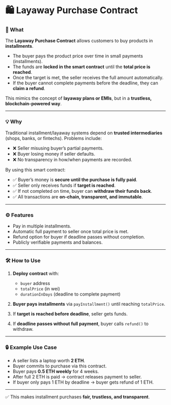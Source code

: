 # 🛍️ Layaway Purchase Contract

### 📌 What

The **Layaway Purchase Contract** allows customers to buy products in **installments**.

- The buyer pays the product price over time in small payments (installments).  
- The funds are **locked in the smart contract** until the **total price is reached**.
- Once the target is met, the seller receives the full amount automatically.
- If the buyer cannot complete payments before the deadline, they can **claim a refund**.    

This mimics the concept of **layaway plans or EMIs**, but in a **trustless, blockchain-powered way**.

---

### 💡 Why

Traditional installment/layaway systems depend on **trusted intermediaries** (shops, banks, or fintechs). Problems include:

- ❌ Seller misusing buyer’s partial payments.
- ❌ Buyer losing money if seller defaults.
- ❌ No transparency in how/when payments are recorded.

By using this smart contract:

- ✅ Buyer’s money is **secure until the purchase is fully paid**.
- ✅ Seller only receives funds if **target is reached**.
- ✅ If not completed on time, buyer can **withdraw their funds back**.
- ✅ All transactions are **on-chain, transparent, and immutable**.

---

### ⚙️ Features

- Pay in multiple installments.
- Automatic full payment to seller once total price is met.
- Refund option for buyer if deadline passes without completion.
- Publicly verifiable payments and balances.

---

### 🛠️ How to Use

1. **Deploy contract** with:

   - `buyer` address
   - `totalPrice` (in wei)
   - `durationInDays` (deadline to complete payment)

2. **Buyer pays installments** via `payInstallment()` until reaching `totalPrice`.

3. If **target is reached before deadline**, seller gets funds.

4. If **deadline passes without full payment**, buyer calls `refund()` to withdraw.

---

### 🔒 Example Use Case

- A seller lists a laptop worth **2 ETH**.
- Buyer commits to purchase via this contract.
- Buyer pays **0.5 ETH weekly** for 4 weeks.
- After full 2 ETH is paid → contract releases payment to seller.
- If buyer only pays 1 ETH by deadline → buyer gets refund of 1 ETH.

---

✅ This makes installment purchases **fair, trustless, and transparent**.
